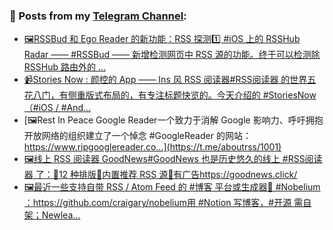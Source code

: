### 📰 Posts from my [Telegram Channel](https://t.me/s/aboutrss):
<!-- BLOG-POST-LIST:START -->
- [🖼RSSBud 和 Ego Reader 的新功能：RSS 探测1️⃣ #iOS 上的 RSSHub Radar —— #RSSBud —— 新增检测网页中 RSS 源的功能。终于可以检测除 RSSHub 路由外的 ...](https://t.me/aboutrss/1003)
- [📹Stories Now : 颜控的 App —— Ins 风 RSS 阅读器#RSS阅读器 的世界五花八门，有侧重版式布局的，有专注标题快览的。今天介绍的 #StoriesNow （#iOS / #And...](https://t.me/aboutrss/1002)
- [🖼Rest In Peace Google Reader一个致力于消解 Google 影响力、呼吁拥抱开放网络的组织建立了一个悼念 #GoogleReader 的网站：https://www.ripgooglereader.co...](https://t.me/aboutrss/1001)
- [🖼线上 RSS 阅读器 GoodNews#GoodNews 也是历史悠久的线上 #RSS阅读器 了：🔸12 种排版🔸内置推荐 RSS 源🔹有广告https://goodnews.click/](https://t.me/aboutrss/1000)
- [🖼最近一些支持自带 RSS / Atom Feed 的 #博客 平台或生成器🔸 #Nobelium ：https://github.com/craigary/nobelium用 #Notion 写博客，#开源 需自架；Newlea...](https://t.me/aboutrss/999)
<!-- BLOG-POST-LIST:END -->

<!--
**AboutRSS/AboutRSS** is a ✨ _special_ ✨ repository because its `README.md` (this file) appears on your GitHub profile.

Here are some ideas to get you started:

- 🔭 I’m currently working on ...
- 🌱 I’m currently learning ...
- 👯 I’m looking to collaborate on ...
- 🤔 I’m looking for help with ...
- 💬 Ask me about ...
- 📫 How to reach me: ...
- 😄 Pronouns: ...
- ⚡ Fun fact: ...
-->
